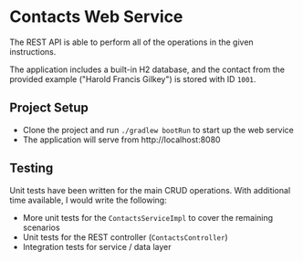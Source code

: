 
# Contacts Web Service

The REST API is able to perform all of the operations in the given instructions.

The application includes a built-in H2 database, and the contact from the provided example ("Harold Francis Gilkey") is stored with ID `1001`. 


## Project Setup
* Clone the project and run `./gradlew bootRun` to start up the web service 
* The application will serve from http://localhost:8080




## Testing
Unit tests have been written for the main CRUD operations.
With additional time available, I would write the following:
* More unit tests for the `ContactsServiceImpl` to cover the remaining scenarios 
* Unit tests for the REST controller (`ContactsController`)
* Integration tests for service / data layer



